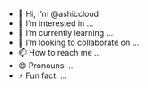 - 👋 Hi, I’m @ashiccloud
- 👀 I’m interested in ...
- 🌱 I’m currently learning ...
- 💞️ I’m looking to collaborate on ...
- 📫 How to reach me ...
- 😄 Pronouns: ...
- ⚡ Fun fact: ...

<!---
ashiccloud/ashiccloud is a ✨ special ✨ repository because its `README.md` (this file) appears on your GitHub profile.
You can click the Preview link to take a look at your changes.
--->
